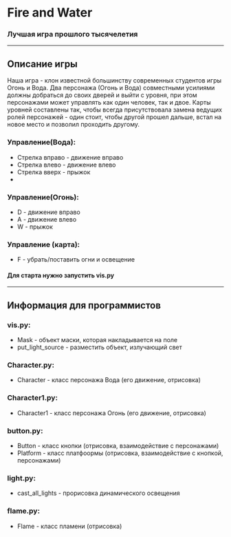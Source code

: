 # Fire and Water
### Лучшая игра прошлого тысячелетия 
---
## Описание игры
Наша игра - клон известной большинству современных студентов игры Огонь и Вода. Два персонажа (Огонь и Вода) совместными усилиями должны добраться до своих дверей и выйти с уровня, при этом персонажами может управлять как один человек, так и двое. 
Карты уровней составлены так, чтобы всегда присутствовала замена ведущих ролей персонажей - один стоит, чтобы другой прошел дальше, встал на новое место и позволил проходить другому.

### Управление(Вода):
- Стрелка вправо - движение вправо
- Стрелка влево - движение влево
- Стрелка вверх - прыжок
- 
### Управление(Огонь):
- D - движение вправо
- A - движение влево
- W - прыжок

### Управление (карта):
- F - убрать/поставить огни и освещение

#### Для старта нужно запустить vis.py
---
## Информация для программистов

### vis.py:
  - Mask - объект маски, которая накладывается на поле
  - put_light_source - разместить объект, излучающий свет

### Character.py:
   - Character - класс персонажа Вода (его движение, отрисовка)

### Character1.py:
   - Character1 - класс персонажа Огонь (его движение, отрисовка)

### button.py:
  - Button - класс кнопки (отрисовка, взаимодействие с персонажами)
  - Platform - класс платфоормы (отрисовка, взаимодействие с кнопкой, персонажами)

### light.py:
  - cast_all_lights - прорисовка динамического освещения

### flame.py:
  - Flame - класс пламени (отрисовка)
